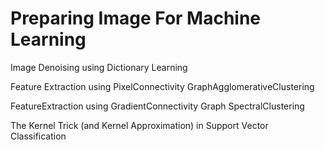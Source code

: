 # Preparing Image For Machine Learning

Image Denoising using Dictionary Learning

Feature Extraction using PixelConnectivity GraphAgglomerativeClustering

FeatureExtraction using GradientConnectivity Graph SpectralClustering

The Kernel Trick (and Kernel Approximation) in Support Vector Classification
